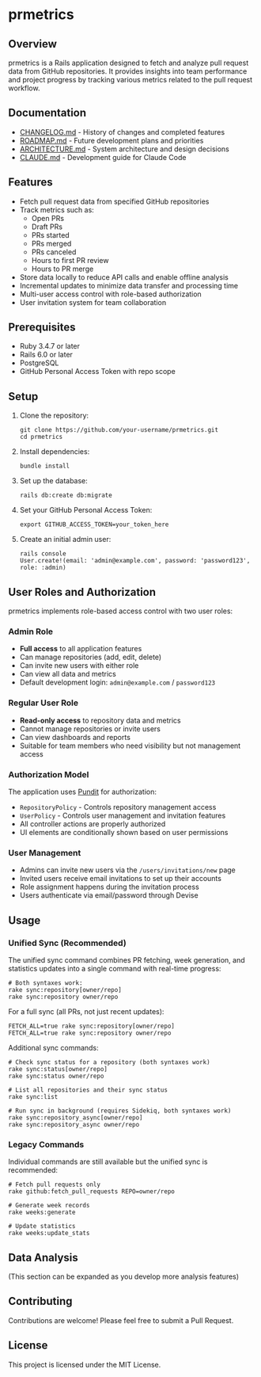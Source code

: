 # prmetrics

## Overview

prmetrics is a Rails application designed to fetch and analyze pull request data from GitHub repositories. It provides insights into team performance and project progress by tracking various metrics related to the pull request workflow.

## Documentation

- [CHANGELOG.md](CHANGELOG.md) - History of changes and completed features
- [ROADMAP.md](ROADMAP.md) - Future development plans and priorities
- [ARCHITECTURE.md](ARCHITECTURE.md) - System architecture and design decisions
- [CLAUDE.md](CLAUDE.md) - Development guide for Claude Code

## Features

- Fetch pull request data from specified GitHub repositories
- Track metrics such as:
  - Open PRs
  - Draft PRs
  - PRs started
  - PRs merged
  - PRs canceled
  - Hours to first PR review
  - Hours to PR merge
- Store data locally to reduce API calls and enable offline analysis
- Incremental updates to minimize data transfer and processing time
- Multi-user access control with role-based authorization
- User invitation system for team collaboration

## Prerequisites

- Ruby 3.4.7 or later
- Rails 6.0 or later
- PostgreSQL
- GitHub Personal Access Token with repo scope

## Setup

1. Clone the repository:
   ```
   git clone https://github.com/your-username/prmetrics.git
   cd prmetrics
   ```

2. Install dependencies:
   ```
   bundle install
   ```

3. Set up the database:
   ```
   rails db:create db:migrate
   ```

4. Set your GitHub Personal Access Token:
   ```
   export GITHUB_ACCESS_TOKEN=your_token_here
   ```

5. Create an initial admin user:
   ```
   rails console
   User.create!(email: 'admin@example.com', password: 'password123', role: :admin)
   ```

## User Roles and Authorization

prmetrics implements role-based access control with two user roles:

### Admin Role
- **Full access** to all application features
- Can manage repositories (add, edit, delete)
- Can invite new users with either role
- Can view all data and metrics
- Default development login: `admin@example.com` / `password123`

### Regular User Role
- **Read-only access** to repository data and metrics
- Cannot manage repositories or invite users
- Can view dashboards and reports
- Suitable for team members who need visibility but not management access

### Authorization Model
The application uses [Pundit](https://github.com/varvet/pundit) for authorization:
- `RepositoryPolicy` - Controls repository management access
- `UserPolicy` - Controls user management and invitation features
- All controller actions are properly authorized
- UI elements are conditionally shown based on user permissions

### User Management
- Admins can invite new users via the `/users/invitations/new` page
- Invited users receive email invitations to set up their accounts
- Role assignment happens during the invitation process
- Users authenticate via email/password through Devise

## Usage

### Unified Sync (Recommended)

The unified sync command combines PR fetching, week generation, and statistics updates into a single command with real-time progress:

```
# Both syntaxes work:
rake sync:repository[owner/repo]
rake sync:repository owner/repo
```

For a full sync (all PRs, not just recent updates):

```
FETCH_ALL=true rake sync:repository[owner/repo]
FETCH_ALL=true rake sync:repository owner/repo
```

Additional sync commands:

```
# Check sync status for a repository (both syntaxes work)
rake sync:status[owner/repo]
rake sync:status owner/repo

# List all repositories and their sync status
rake sync:list

# Run sync in background (requires Sidekiq, both syntaxes work)
rake sync:repository_async[owner/repo]
rake sync:repository_async owner/repo
```

### Legacy Commands

Individual commands are still available but the unified sync is recommended:

```
# Fetch pull requests only
rake github:fetch_pull_requests REPO=owner/repo

# Generate week records
rake weeks:generate

# Update statistics
rake weeks:update_stats
```

## Data Analysis

(This section can be expanded as you develop more analysis features)

## Contributing

Contributions are welcome! Please feel free to submit a Pull Request.

## License

This project is licensed under the MIT License.
